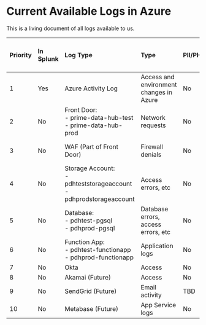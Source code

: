 # Current Available Logs in Azure

This is a living document of all logs available to us.

| Priority | In Splunk | Log Type                                                               | Type                                    | PII/PHI | Location                     | Required in Splunk for ATO |
| :------- | :-------- | :--------------------------------------------------------------------- | :-------------------------------------- | :------ | :--------------------------- | :------------------------- |
| 1        | Yes       | Azure Activity Log                                                     | Access and environment changes in Azure | No      | Subscription > Activity Logs | Yes                        |
| 2        | No        | Front Door:<br>- prime-data-hub-test<br>- prime-data-hub-prod          | Network requests                        | No      | Disabled                     | ?                          |
| 3        | No        | WAF (Part of Front Door)                                               | Firewall denials                        | No      | No WAF enabled, so no logs   | ?                          |
| 4        | No        | Storage Account:<br>- pdhteststorageaccount<br>- pdhprodstorageaccount | Access errors, etc                      | No      | Resource > Logs              | ?                          |
| 5        | No        | Database:<br>- pdhtest-pgsql<br>- pdhprod-pgsql                        | Database errors, access errors, etc     | No      | Resource > Logs              | ?                          |
| 6        | No        | Function App:<br>- pdhtest-functionapp<br>- pdhprod-functionapp        | Application logs                        | No      | In Application Insights      | ?                          |
| 7        | No        | Okta                                                                   | Access                                  | No      | In Okta                      | No                         |
| 8        | No        | Akamai (Future)                                                        | Access                                  | No      | In Akamai                    | No                         |
| 9        | No        | SendGrid (Future)                                                      | Email activity                          | TBD     | In SendGrid                  | No                         |
| 10       | No        | Metabase (Future)                                                      | App Service logs                        | No      | Resource > Logs              | No                         |